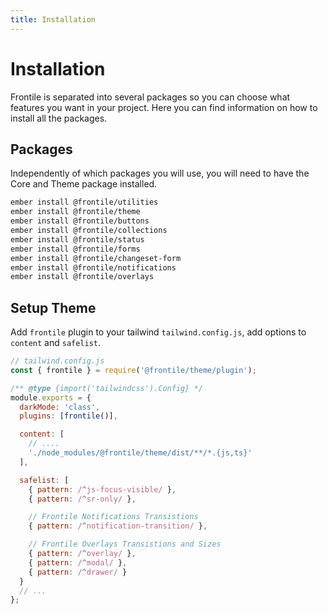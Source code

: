 ```yaml
---
title: Installation
---
```


# Installation

Frontile is separated into several packages so you can choose what features you
want in your project. Here you can find information on how to install all the packages.

## Packages

Independently of which packages you will use, you will need to have the Core and Theme
package installed.


```sh
ember install @frontile/utilities
ember install @frontile/theme
ember install @frontile/buttons
ember install @frontile/collections
ember install @frontile/status
ember install @frontile/forms
ember install @frontile/changeset-form
ember install @frontile/notifications
ember install @frontile/overlays
```

## Setup Theme

Add `frontile` plugin to your tailwind `tailwind.config.js`, add options to `content` and `safelist`.

```js
// tailwind.config.js
const { frontile } = require('@frontile/theme/plugin');

/** @type {import('tailwindcss').Config} */
module.exports = {
  darkMode: 'class',
  plugins: [frontile()],

  content: [
    // ....
    './node_modules/@frontile/theme/dist/**/*.{js,ts}'
  ],

  safelist: [
    { pattern: /^js-focus-visible/ },
    { pattern: /^sr-only/ },

    // Frontile Notifications Transistions
    { pattern: /^notification-transition/ },

    // Frontile Overlays Transistions and Sizes
    { pattern: /^overlay/ },
    { pattern: /^modal/ },
    { pattern: /^drawer/ }
  }
  // ...
};

```

